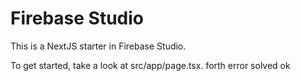 # Firebase Studio

This is a NextJS starter in Firebase Studio.

To get started, take a look at src/app/page.tsx.
 forth error solved ok
